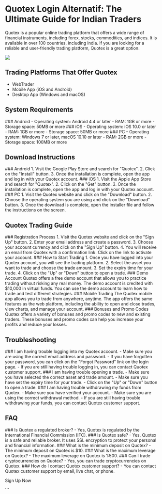 # Quotex Login Alternatif: The Ultimate Guide for Indian Traders

Quotex is a popular online trading platform that offers a wide range of
financial instruments, including forex, stocks, commodities, and
indices. It is available in over 100 countries, including India. If you
are looking for a reliable and user-friendly trading platform, Quotex is
a great option.

[![](https://static.quotex.io/files/12_en/300_250.jpg)](https://traff.sbs/brokerqxlid)

## Trading Platforms That Offer Quotex

-   WebTrader
-   Mobile App (iOS and Android)
-   Desktop App (Windows and macOS)

## System Requirements

\### Android - Operating system: Android 4.4 or later - RAM: 1GB or
more - Storage space: 50MB or more \### iOS - Operating system: iOS 10.0
or later - RAM: 1GB or more - Storage space: 50MB or more \### PC -
Operating system: Windows 7 or later, macOS 10.10 or later - RAM: 2GB or
more - Storage space: 100MB or more

## Download Instructions

\### Android 1. Visit the Google Play Store and search for
"Quotex". 2. Click on the "Install" button. 3. Once the
installation is complete, open the app and log in with your Quotex
account. \### iOS 1. Visit the Apple App Store and search for
"Quotex". 2. Click on the "Get" button. 3. Once the
installation is complete, open the app and log in with your Quotex
account. \### PC 1. Visit the Quotex website and click on the
"Download" button. 2. Choose the operating system you are using
and click on the "Download" button. 3. Once the download is
complete, open the installer file and follow the instructions on the
screen.

## Quotex Trading Guide

\### Registration Process 1. Visit the Quotex website and click on the
"Sign Up" button. 2. Enter your email address and create a
password. 3. Choose your account currency and click on the "Sign
Up" button. 4. You will receive an email from Quotex with a
confirmation link. Click on the link to activate your account. \### How
to Start Trading 1. Once you have logged into your Quotex account, you
will see the trading platform. 2. Select the asset you want to trade and
choose the trade amount. 3. Set the expiry time for your trade. 4. Click
on the "Up" or "Down" button to open a trade. \### Demo
Account Quotex offers a free demo account that allows you to practice
trading without risking any real money. The demo account is credited
with \$10,000 in virtual funds. You can use the demo account to learn
how to trade and test different strategies. \### Mobile Trading The
Quotex mobile app allows you to trade from anywhere, anytime. The app
offers the same features as the web platform, including the ability to
open and close trades, view charts, and manage your account. \###
Bonuses and Promo Codes Quotex offers a variety of bonuses and promo
codes to new and existing traders. These bonuses and promo codes can
help you increase your profits and reduce your losses.

## Troubleshooting

\### I am having trouble logging into my Quotex account. - Make sure you
are using the correct email address and password. - If you have
forgotten your password, you can click on the "Forgot Password"
link on the login page. - If you are still having trouble logging in,
you can contact Quotex customer support. \### I am having trouble
opening a trade. - Make sure you have selected the correct asset and
trade amount. - Make sure you have set the expiry time for your trade. -
Click on the "Up" or "Down" button to open a trade. \### I
am having trouble withdrawing my funds from Quotex. - Make sure you have
verified your account. - Make sure you are using the correct withdrawal
method. - If you are still having trouble withdrawing your funds, you
can contact Quotex customer support.

## FAQ

\### Is Quotex a regulated broker? - Yes, Quotex is regulated by the
International Financial Commission (IFC). \### Is Quotex safe? - Yes,
Quotex is a safe and reliable broker. It uses SSL encryption to protect
your personal and financial information. \### What is the minimum
deposit on Quotex? - The minimum deposit on Quotex is \$10. \### What is
the maximum leverage on Quotex? - The maximum leverage on Quotex is
1:500. \### Can I trade cryptocurrencies on Quotex? - Yes, you can trade
cryptocurrencies on Quotex. \### How do I contact Quotex customer
support? - You can contact Quotex customer support by email, live chat,
or phone.

Sign Up Now

\`\`\`

